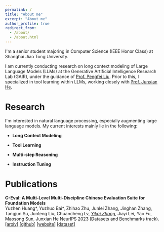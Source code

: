 ```yaml
---
permalink: /
title: "About me"
excerpt: "About me"
author_profile: true
redirect_from: 
  - /about/
  - /about.html
---
```


I'm a senior student majoring in Computer Science (IEEE Honor Class) at Shanghai Jiao Tong University. 

I am currently conducting research on long context modeling of Large Language Models (LLMs) at the Generative Artificial Intelligence Research Lab (GAIR), under the guidance of [Prof. Pengfei Liu](http://pfliu.com/). Prior to this, I specialized in tool learning within LLMs, working closely with [Prof. Junxian He](https://jxhe.github.io/).

# Research

I'm interested in natural language processing, especially augmenting large language models. My current interests mainly lie in the following:

- **Long Context Modeling**

- **Tool Learning**

- **Multi-step Reasoning**

- **Instruction Tuning**

# Publications

**C-Eval: A Multi-Level Multi-Discipline Chinese Evaluation Suite for Foundation Models**  
Yuzhen Huang\*, Yuzhuo Bai\*, Zhihao Zhu, Junlei Zhang, Jinghan Zhang, Tangjun Su, Junteng Liu, Chuancheng Lv, *<ins>Yikai Zhang</ins>*, Jiayi Lei, Yao Fu, Maosong Sun, Junxian He
NeurIPS 2023 (Datasets and Benchmarks track). [[arxiv]](https://arxiv.org/abs/2305.08322) [[github]](https://github.com/hkust-nlp/ceval) [[website]](https://cevalbenchmark.com) [[dataset]](https://huggingface.co/datasets/ceval/ceval-exam)
